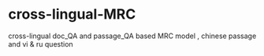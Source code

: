# cross-lingual-MRC
cross-lingual doc_QA and passage_QA based MRC model , chinese passage and  vi &amp; ru question
